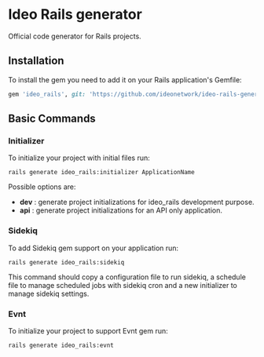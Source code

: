 # Ideo Rails generator

Official code generator for Rails projects.

## Installation

To install the gem you need to add it on your Rails application's Gemfile:

```ruby
gem 'ideo_rails', git: 'https://github.com/ideonetwork/ideo-rails-generator'
```

## Basic Commands

### Initializer

To initialize your project with initial files run:

```console
rails generate ideo_rails:initializer ApplicationName
```

Possible options are:

- **dev** : generate project initializations for ideo_rails development purpose.
- **api** : generate project initializations for an API only application.

### Sidekiq

To add Sidekiq gem support on your application run:

```console
rails generate ideo_rails:sidekiq
```

This command should copy a configuration file to run sidekiq, a schedule file to manage scheduled jobs with sidekiq cron and a new initializer to manage sidekiq settings.

### Evnt

To initialize your project to support Evnt gem run:

```console
rails generate ideo_rails:evnt
```
